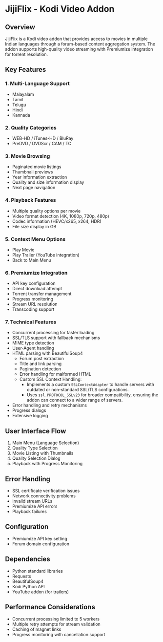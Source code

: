 # JijiFlix - Kodi Video Addon

## Overview
JijiFlix is a Kodi video addon that provides access to movies in multiple Indian languages through a forum-based content aggregation system. The addon supports high-quality video streaming with Premiumize integration for torrent resolution.

## Key Features

### 1. Multi-Language Support
- Malayalam
- Tamil
- Telugu
- Hindi
- Kannada

### 2. Quality Categories
- WEB-HD / iTunes-HD / BluRay
- PreDVD / DVDScr / CAM / TC

### 3. Movie Browsing
- Paginated movie listings
- Thumbnail previews
- Year information extraction
- Quality and size information display
- Next page navigation

### 4. Playback Features
- Multiple quality options per movie
- Video format detection (4K, 1080p, 720p, 480p)
- Codec information (HEVC/x265, x264, HDR)
- File size display in GB

### 5. Context Menu Options
- Play Movie
- Play Trailer (YouTube integration)
- Back to Main Menu

### 6. Premiumize Integration
- API key configuration
- Direct download attempt
- Torrent transfer management
- Progress monitoring
- Stream URL resolution
- Transcoding support

### 7. Technical Features
- Concurrent processing for faster loading
- SSL/TLS support with fallback mechanisms
- MIME type detection
- User-Agent handling
- HTML parsing with BeautifulSoup4
  * Forum post extraction
  * Title and link parsing
  * Pagination detection
  * Error handling for malformed HTML
  * Custom SSL Context Handling:
    * Implements a custom `SSLContextAdapter` to handle servers with outdated or non-standard SSL/TLS configurations.
    * Uses `ssl.PROTOCOL_SSLv23` for broader compatibility, ensuring the addon can connect to a wider range of servers.
- Error handling and retry mechanisms
- Progress dialogs
- Extensive logging

## User Interface Flow
1. Main Menu (Language Selection)
2. Quality Type Selection
3. Movie Listing with Thumbnails
4. Quality Selection Dialog
5. Playback with Progress Monitoring

## Error Handling
- SSL certificate verification issues
- Network connectivity problems
- Invalid stream URLs
- Premiumize API errors
- Playback failures

## Configuration
- Premiumize API key setting
- Forum domain configuration

## Dependencies
- Python standard libraries
- Requests
- BeautifulSoup4
- Kodi Python API
- YouTube addon (for trailers)

## Performance Considerations
- Concurrent processing limited to 5 workers
- Multiple retry attempts for stream validation
- Caching of magnet links
- Progress monitoring with cancellation support
